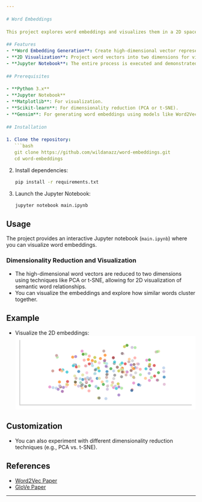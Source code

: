 ```yaml
---

# Word Embeddings

This project explores word embeddings and visualizes them in a 2D space using machine learning techniques like Word2Vec or GloVe. Word embeddings are vector representations of words, capturing semantic meaning based on their usage in text data.

## Features
- **Word Embedding Generation**: Create high-dimensional vector representations of words.
- **2D Visualization**: Project word vectors into two dimensions for visualization.
- **Jupyter Notebook**: The entire process is executed and demonstrated within a Jupyter notebook.

## Prerequisites

- **Python 3.x**
- **Jupyter Notebook**
- **Matplotlib**: For visualization.
- **Scikit-learn**: For dimensionality reduction (PCA or t-SNE).
- **Gensim**: For generating word embeddings using models like Word2Vec.

## Installation

1. Clone the repository:
   ```bash
   git clone https://github.com/wildanazz/word-embeddings.git
   cd word-embeddings
   ```

2. Install dependencies:
   ```bash
   pip install -r requirements.txt
   ```

3. Launch the Jupyter Notebook:
   ```bash
   jupyter notebook main.ipynb
   ```

## Usage

The project provides an interactive Jupyter notebook (`main.ipynb`) where you can visualize word embeddings.
  
### Dimensionality Reduction and Visualization

- The high-dimensional word vectors are reduced to two dimensions using techniques like PCA or t-SNE, allowing for 2D visualization of semantic word relationships.
- You can visualize the embeddings and explore how similar words cluster together.

## Example

- Visualize the 2D embeddings:
  ![Word Embeddings 2D](Word%20Embeddings%202D.png)

## Customization

- You can also experiment with different dimensionality reduction techniques (e.g., PCA vs. t-SNE).

## References

- [Word2Vec Paper](https://arxiv.org/abs/1301.3781)
- [GloVe Paper](https://nlp.stanford.edu/pubs/glove.pdf)

---
```

